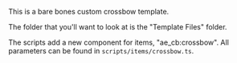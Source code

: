 This is a bare bones custom crossbow template.

The folder that you'll want to look at is the "Template Files" folder.

The scripts add a new component for items, "ae_cb:crossbow". All parameters can be found in ``scripts/items/crossbow.ts``.